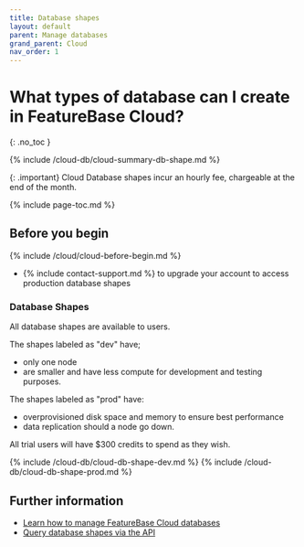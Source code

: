 ```yaml
---
title: Database shapes
layout: default
parent: Manage databases
grand_parent: Cloud
nav_order: 1
---
```


# What types of database can I create in FeatureBase Cloud?
{: .no_toc }

{% include /cloud-db/cloud-summary-db-shape.md %}

{: .important}
Cloud Database shapes incur an hourly fee, chargeable at the end of the month.

{% include page-toc.md %}

## Before you begin

{% include /cloud/cloud-before-begin.md %}
* {% include contact-support.md %} to upgrade your account to access production database shapes


### Database Shapes

All database shapes are available to users.

The shapes labeled as "dev" have;
* only one node
* are smaller and have less compute for development and testing purposes.

The shapes labeled as "prod" have:
* overprovisioned disk space and memory to ensure best performance
* data replication should a node go down.

All trial users will have $300 credits to spend as they wish.

{% include /cloud-db/cloud-db-shape-dev.md %}
{% include /cloud-db/cloud-db-shape-prod.md %}
## Further information

* [Learn how to manage FeatureBase Cloud databases](/docs/cloud/cloud-databases/cloud-db-manage)
* [Query database shapes via the API](https://api-docs-featurebase-cloud.redoc.ly/latest#operation/getServiceProperties)
